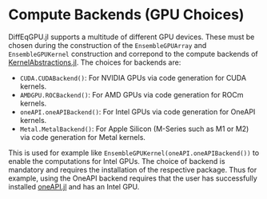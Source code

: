 # Compute Backends (GPU Choices)

DiffEqGPU.jl supports a multitude of different GPU devices. These must be chosen during the
construction of the `EnsembleGPUArray` and `EnsembleGPUKernel` construction and correpond
to the compute backends of [KernelAbstractions.jl](https://github.com/JuliaGPU/KernelAbstractions.jl).
The choices for backends are:

  - `CUDA.CUDABackend()`: For NVIDIA GPUs via code generation for CUDA kernels.
  - `AMDGPU.ROCBackend()`: For AMD GPUs via code generation for ROCm kernels.
  - `oneAPI.oneAPIBackend()`: For Intel GPUs via code generation for OneAPI kernels.
  - `Metal.MetalBackend()`: For Apple Silicon (M-Series such as M1 or M2) via code generation
    for Metal kernels.

This is used for example like `EnsembleGPUKernel(oneAPI.oneAPIBackend())` to enable the
computations for Intel GPUs. The choice of backend is mandatory and requires the installation
of the respective package. Thus for example, using the OneAPI backend requires that the
user has successfully installed [oneAPI.jl](https://github.com/JuliaGPU/oneAPI.jl) and has
an Intel GPU.
